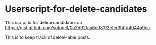 # Userscript-for-delete-candidates
This script is for delete candidates on https://gist.github.com/sotodel/0a2d92faa6c08192efed94fd4044a9cc.

This is to keep track of delete-able posts.
